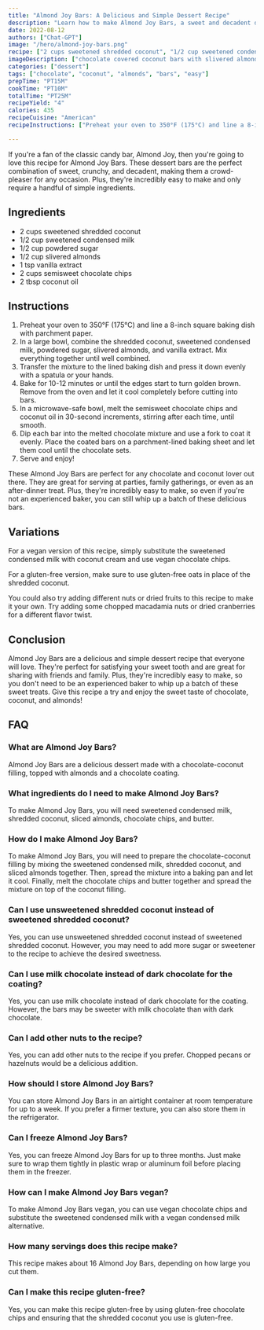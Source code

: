 ```yaml
---
title: "Almond Joy Bars: A Delicious and Simple Dessert Recipe"
description: "Learn how to make Almond Joy Bars, a sweet and decadent dessert that combines the flavors of chocolate, coconut, and almonds. This recipe is easy to follow and perfect for anyone who loves a sweet treat."
date: 2022-08-12
authors: ["Chat-GPT"]
image: "/hero/almond-joy-bars.png"
recipe: ["2 cups sweetened shredded coconut", "1/2 cup sweetened condensed milk", "1/2 cup powdered sugar", "1/2 cup slivered almonds", "1 tsp vanilla extract", "2 cups semisweet chocolate chips", "2 tbsp coconut oil"]
imageDescription: ["chocolate covered coconut bars with slivered almonds"]
categories: ["dessert"]
tags: ["chocolate", "coconut", "almonds", "bars", "easy"]
prepTime: "PT15M"
cookTime: "PT10M"
totalTime: "PT25M"
recipeYield: "4"
calories: 435
recipeCuisine: "American"
recipeInstructions: ["Preheat your oven to 350°F (175°C) and line a 8-inch square baking dish with parchment paper.", "In a large bowl, combine the shredded coconut, sweetened condensed milk, powdered sugar, slivered almonds, and vanilla extract. Mix everything together until well combined.", "Transfer the mixture to the lined baking dish and press it down evenly with a spatula or your hands.", "Bake for 10-12 minutes or until the edges start to turn golden brown. Remove from the oven and let it cool completely before cutting into bars.", "In a microwave-safe bowl, melt the semisweet chocolate chips and coconut oil in 30-second increments, stirring after each time, until smooth.", "Dip each bar into the melted chocolate mixture and use a fork to coat it evenly. Place the coated bars on a parchment-lined baking sheet and let them cool until the chocolate sets.", "Serve and enjoy!"]

---
```


If you're a fan of the classic candy bar, Almond Joy, then you're going to love this recipe for Almond Joy Bars. These dessert bars are the perfect combination of sweet, crunchy, and decadent, making them a crowd-pleaser for any occasion. Plus, they're incredibly easy to make and only require a handful of simple ingredients.

## Ingredients

- 2 cups sweetened shredded coconut
- 1/2 cup sweetened condensed milk
- 1/2 cup powdered sugar
- 1/2 cup slivered almonds
- 1 tsp vanilla extract
- 2 cups semisweet chocolate chips
- 2 tbsp coconut oil

## Instructions

1. Preheat your oven to 350°F (175°C) and line a 8-inch square baking dish with parchment paper.
2. In a large bowl, combine the shredded coconut, sweetened condensed milk, powdered sugar, slivered almonds, and vanilla extract. Mix everything together until well combined.
3. Transfer the mixture to the lined baking dish and press it down evenly with a spatula or your hands.
4. Bake for 10-12 minutes or until the edges start to turn golden brown. Remove from the oven and let it cool completely before cutting into bars.
5. In a microwave-safe bowl, melt the semisweet chocolate chips and coconut oil in 30-second increments, stirring after each time, until smooth.
6. Dip each bar into the melted chocolate mixture and use a fork to coat it evenly. Place the coated bars on a parchment-lined baking sheet and let them cool until the chocolate sets.
7. Serve and enjoy!

These Almond Joy Bars are perfect for any chocolate and coconut lover out there. They are great for serving at parties, family gatherings, or even as an after-dinner treat. Plus, they're incredibly easy to make, so even if you're not an experienced baker, you can still whip up a batch of these delicious bars.

## Variations

For a vegan version of this recipe, simply substitute the sweetened condensed milk with coconut cream and use vegan chocolate chips.

For a gluten-free version, make sure to use gluten-free oats in place of the shredded coconut.

You could also try adding different nuts or dried fruits to this recipe to make it your own. Try adding some chopped macadamia nuts or dried cranberries for a different flavor twist.

## Conclusion

Almond Joy Bars are a delicious and simple dessert recipe that everyone will love. They're perfect for satisfying your sweet tooth and are great for sharing with friends and family. Plus, they're incredibly easy to make, so you don't need to be an experienced baker to whip up a batch of these sweet treats. Give this recipe a try and enjoy the sweet taste of chocolate, coconut, and almonds!

## FAQ

### What are Almond Joy Bars?

Almond Joy Bars are a delicious dessert made with a chocolate-coconut filling, topped with almonds and a chocolate coating.

### What ingredients do I need to make Almond Joy Bars?

To make Almond Joy Bars, you will need sweetened condensed milk, shredded coconut, sliced almonds, chocolate chips, and butter.

### How do I make Almond Joy Bars?

To make Almond Joy Bars, you will need to prepare the chocolate-coconut filling by mixing the sweetened condensed milk, shredded coconut, and sliced almonds together. Then, spread the mixture into a baking pan and let it cool. Finally, melt the chocolate chips and butter together and spread the mixture on top of the coconut filling.

### Can I use unsweetened shredded coconut instead of sweetened shredded coconut?

Yes, you can use unsweetened shredded coconut instead of sweetened shredded coconut. However, you may need to add more sugar or sweetener to the recipe to achieve the desired sweetness.

### Can I use milk chocolate instead of dark chocolate for the coating?

Yes, you can use milk chocolate instead of dark chocolate for the coating. However, the bars may be sweeter with milk chocolate than with dark chocolate.

### Can I add other nuts to the recipe?

Yes, you can add other nuts to the recipe if you prefer. Chopped pecans or hazelnuts would be a delicious addition.

### How should I store Almond Joy Bars?

You can store Almond Joy Bars in an airtight container at room temperature for up to a week. If you prefer a firmer texture, you can also store them in the refrigerator.

### Can I freeze Almond Joy Bars?

Yes, you can freeze Almond Joy Bars for up to three months. Just make sure to wrap them tightly in plastic wrap or aluminum foil before placing them in the freezer.

### How can I make Almond Joy Bars vegan?

To make Almond Joy Bars vegan, you can use vegan chocolate chips and substitute the sweetened condensed milk with a vegan condensed milk alternative.

### How many servings does this recipe make?

This recipe makes about 16 Almond Joy Bars, depending on how large you cut them.

### Can I make this recipe gluten-free?

Yes, you can make this recipe gluten-free by using gluten-free chocolate chips and ensuring that the shredded coconut you use is gluten-free.